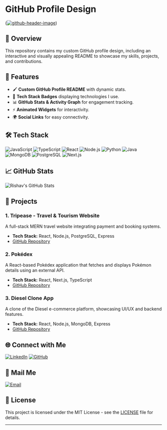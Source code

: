 # GitHub Profile Design
(<a href="https://ibb.co/fG0djGst"><img src="https://i.ibb.co/HpgT5pjY/github-header-image.png" alt="github-header-image" border="0"></a>)

## 🚀 Overview
This repository contains my custom GitHub profile design, including an interactive and visually appealing README to showcase my skills, projects, and contributions.

## 🎨 Features
- 🖌 **Custom GitHub Profile README** with dynamic stats.
- 🌟 **Tech Stack Badges** displaying technologies I use.
- 📊 **GitHub Stats & Activity Graph** for engagement tracking.
- ⚡ **Animated Widgets** for interactivity.
- 🌍 **Social Links** for easy connectivity.

## 🛠 Tech Stack
![JavaScript](https://img.shields.io/badge/JavaScript-F7DF1E?style=for-the-badge&logo=javascript&logoColor=black)
![TypeScript](https://img.shields.io/badge/TypeScript-3178C6?style=for-the-badge&logo=typescript&logoColor=white)
![React](https://img.shields.io/badge/React-61DAFB?style=for-the-badge&logo=react&logoColor=black)
![Node.js](https://img.shields.io/badge/Node.js-339933?style=for-the-badge&logo=nodedotjs&logoColor=white)
![Python](https://img.shields.io/badge/Python-3776AB?style=for-the-badge&logo=python&logoColor=white)
![Java](https://img.shields.io/badge/Java-007396?style=for-the-badge&logo=java&logoColor=white)
![MongoDB](https://img.shields.io/badge/MongoDB-47A248?style=for-the-badge&logo=mongodb&logoColor=white)
![PostgreSQL](https://img.shields.io/badge/PostgreSQL-336791?style=for-the-badge&logo=postgresql&logoColor=white)
![Next.js](https://img.shields.io/badge/Next.js-000000?style=for-the-badge&logo=nextdotjs&logoColor=white)

## 📈 GitHub Stats
![Rishav's GitHub Stats](https://github-readme-stats.vercel.app/api?username=rishav161&show_icons=true&theme=radical)

## 🚀 Projects
### 1. Tripease - Travel & Tourism Website
A full-stack MERN travel website integrating payment and booking systems.
- **Tech Stack:** React, Node.js, PostgreSQL, Express
- [GitHub Repository](https://github.com/rishav161/tripease)

### 2. Pokédex
A React-based Pokédex application that fetches and displays Pokémon details using an external API.
- **Tech Stack:** React, Next.js, TypeScript
- [GitHub Repository](https://github.com/rishav161/pokedex)

### 3. Diesel Clone App
A clone of the Diesel e-commerce platform, showcasing UI/UX and backend features.
- **Tech Stack:** React, Node.js, MongoDB, Express
- [GitHub Repository](https://github.com/rishav161/diesel-clone)

## 🌐 Connect with Me
[![LinkedIn](https://img.shields.io/badge/LinkedIn-0A66C2?style=for-the-badge&logo=linkedin&logoColor=white)](https://www.linkedin.com/in/rishav-jaiswal-55141824a)
[![GitHub](https://img.shields.io/badge/GitHub-181717?style=for-the-badge&logo=github&logoColor=white)](https://github.com/rishav161)

## 📧 Mail Me
[![Email](https://img.shields.io/badge/Email-D14836?style=for-the-badge&logo=gmail&logoColor=white)](mailto:rishavjaiswal864@gmail.com)

## 📝 License
This project is licensed under the MIT License - see the [LICENSE](LICENSE) file for details.

---
